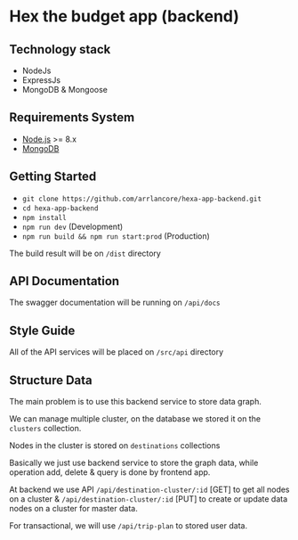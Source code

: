 # Hex the budget app (backend)

## Technology stack

- NodeJs
- ExpressJs
- MongoDB & Mongoose

## Requirements System
- [Node.js]("https://nodejs.org/") >= 8.x
- [MongoDB]("https://docs.mongodb.com/manual/installation/")

## Getting Started
- `git clone https://github.com/arrlancore/hexa-app-backend.git`
- `cd hexa-app-backend`
- `npm install`
- `npm run dev` (Development)
- `npm run build && npm run start:prod` (Production)

The build result will be on `/dist` directory

## API Documentation

The swagger documentation will be running on `/api/docs`

## Style Guide

All of the API services will be placed on `/src/api` directory

## Structure Data

The main problem is to use this backend service to store data graph.

We can manage multiple cluster, on the database we stored it on the `clusters` collection.

Nodes in the cluster is stored on `destinations` collections

Basically we just use backend service to store the graph data, while operation add, delete & query is done by frontend app.

At backend we use API `/api/destination-cluster/:id` [GET] to get all nodes on a cluster & `/api/destination-cluster/:id` [PUT] to create or update data nodes on a cluster for master data.

For transactional, we will use `/api/trip-plan` to stored user data.

